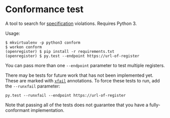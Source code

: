 # Conformance test

A tool to search for [specification][] violations.  Requires Python 3.

Usage:

    $ mkvirtualenv -p python3 conform
    $ workon conform
    (openregister) $ pip install -r requirements.txt
    (openregister) $ py.test --endpoint https://url-of-register

You can pass more than one `--endpoint` parameter to test multiple
registers.

There may be tests for future work that has not been implemented yet.
These are marked with [`xfail`][xfail] annotations.  To force these
tests to run, add the `--runxfail` parameter:

    py.test --runxfail --endpoint https://url-of-register

Note that passing all of the tests does not guarantee that you have a
fully-conformant implementation.

[specification]: https://openregister.github.io/specification/
[xfail]: https://pytest.org/latest/skipping.html
